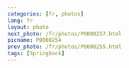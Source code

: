 ```yaml
---
categories: [fr, photos]
lang: fr
layout: photo
next_photo: /fr/photos/P0000257.html
picname: P0000254
prev_photo: /fr/photos/P0000255.html
tags: [Springbock]
---
```

